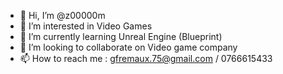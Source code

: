 - 👋 Hi, I’m @z00000m
- 👀 I’m interested in Video Games
- 🌱 I’m currently learning Unreal Engine (Blueprint)
- 💞️ I’m looking to collaborate on Video game company
- 📫 How to reach me : gfremaux.75@gmail.com / 0766615433

<!---
z00000m/z00000m is a ✨ special ✨ repository because its `README.md` (this file) appears on your GitHub profile.
You can click the Preview link to take a look at your changes.
--->
